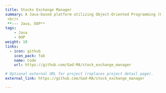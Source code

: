 ```yaml
---
title: Stocks Exchange Manager 
summary: A Java-based platform utilizing Object-Oriented Programming (OOP) principles, designed for traders to buy and sell stocks, manage portfolios, and analyze market data within a simulated stock exchange environment.
 <br/>
 **--- Java, OOP**
tags:
    - Java
    - OOP
weight: 10
links:
  - icon: github
    icon_pack: fab
    name: Code
    url: https://github.com/Gad-MA/stock_exchange_manager

# Optional external URL for project (replaces project detail page).
external_link: https://github.com/Gad-MA/stock_exchange_manager

---
```

